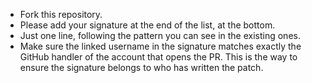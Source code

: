 * Fork this repository.
* Please add your signature at the end of the list, at the bottom.
* Just one line, following the pattern you can see in the existing ones.
* Make sure the linked username in the signature matches exactly the GitHub
  handler of the account that opens the PR. This is the way to ensure the
  signature belongs to who has written the patch.
